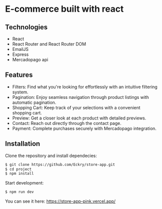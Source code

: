 # E-commerce built with react

## Technologies
* React
* React Router and React Router DOM
* EmailJS
* Express
* Mercadopago api

## Features
* Filters: Find what you're looking for effortlessly with an intuitive filtering system.
* Pagination: Enjoy seamless navigation through product listings with automatic pagination.
* Shopping Cart: Keep track of your selections with a convenient shopping cart.
* Preview: Get a closer look at each product with detailed previews.
* Contact: Reach out directly through the contact page.
* Payment: Complete purchases securely with Mercadopago integration.

## Installation
Clone the repository and install dependecies: 
```bash
$ git clone https://github.com/Eckry/store-app.git
$ cd project
$ npm install
```

Start development:
```bash
$ npm run dev
```
You can see it here: https://store-app-pink.vercel.app/
